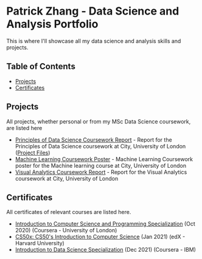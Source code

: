 # Patrick Zhang - Data Science and Analysis Portfolio

This is where I'll showcase all my data science and analysis skills and projects.

## Table of Contents
- [Projects](#projects)
- [Certificates](#certificates)

## Projects
All projects, whether personal or from my MSc Data Science coursework, are listed here
- [Principles of Data Science Coursework Report](https://github.com/pzhang58/citymscdatasciencecoursework/blob/main/PoDS%20Final%20Project%20Report.pdf) - Report for the Principles of Data Science coursework at City, University of London ([Project Files](https://github.com/pzhang58/Analysis-of-Air-Quality-in-Guangzhou-China))
- [Machine Learning Coursework Poster](https://github.com/pzhang58/citymscdatasciencecoursework/blob/main/MachineLearning_Poster.pdf) - Machine Learning Coursework poster for the Machine learning course at City, University of London
- [Visual Analytics Coursework Report](https://github.com/pzhang58/citymscdatasciencecoursework/blob/main/Visual_Analytics_Final_Project.pdf) - Report for the Visual Analytics coursework at City, University of London

## Certificates
All certificates of relevant courses are listed here.

- [Introduction to Computer Science and Programming Specialization](https://coursera.org/share/048df35e9f298abd840f7fe4b7e690ef) (Oct 2020) (Coursera - University of London)
- [CS50x: CS50's Introduction to Computer Science](https://courses.edx.org/certificates/27c414c13e3444b09bad5cd3bda47923) (Jan 2021) (edX - Harvard University)
- [Introduction to Data Science Specialization](https://coursera.org/share/58da956b461ffcc75689cc4f03194a68) (Dec 2021) (Coursera - IBM)
